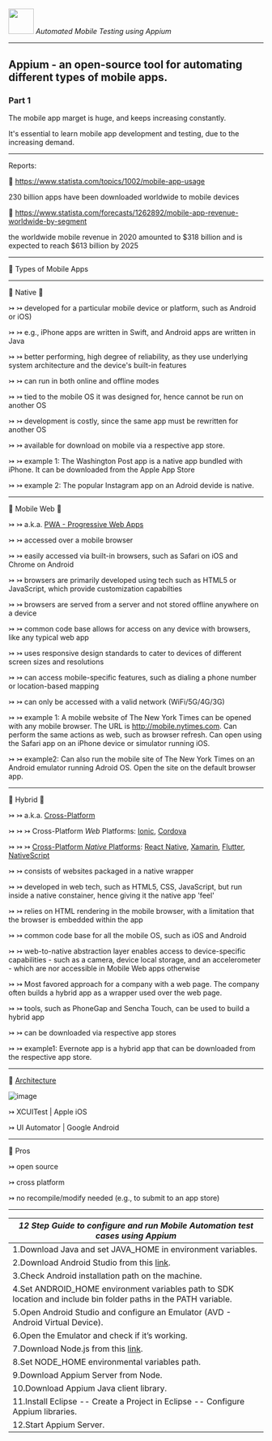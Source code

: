 

# 
<img src="https://user-images.githubusercontent.com/70295997/204164772-653d0671-49aa-44ea-a155-dce73e75f9c4.png" width="50" /> *Automated Mobile Testing using Appium*

____

## Appium - an open-source tool for automating different types of mobile apps.
### Part 1


The mobile app marget is huge, and keeps increasing constantly.

It's essential to learn mobile app development and testing, due to the increasing demand.

____

Reports:

🔗 https://www.statista.com/topics/1002/mobile-app-usage

230 billion apps have been downloaded worldwide to mobile devices

🔗 https://www.statista.com/forecasts/1262892/mobile-app-revenue-worldwide-by-segment

the worldwide mobile revenue in 2020 amounted to $318 billion and is expected to reach $613 billion by 2025

____

🔵 Types of Mobile Apps

____

🔘 Native 🔘 

↣ ↣ developed for a particular mobile device or platform, such as Android or iOS)

↣ ↣ e.g., iPhone apps are written in Swift, and Android apps are written in Java

↣ ↣ better performing, high degree of reliability, as they use underlying system architecture and the device's built-in features

↣ ↣ can run in both online and offline modes

↣ ↣ tied to the mobile OS it was designed for, hence cannot be run on another OS

↣ ↣ development is costly, since the same app must be rewritten for another OS

↣ ↣ available for download on mobile via a respective app store.

↣ ↣ example 1: The Washington Post app is a native app bundled with iPhone. It can be downloaded from the Apple App Store

↣ ↣ example 2: The popular Instagram app on an Adroid devide is native.

____

🔘 Mobile Web 🔘 

↣ ↣ a.k.a. [PWA - Progressive Web Apps](https://developer.mozilla.org/en-US/docs/Web/Progressive_web_apps)

↣ ↣ accessed over a mobile browser

↣ ↣ easily accessed via built-in browsers, such as Safari on iOS and Chrome on Android

↣ ↣ browsers are primarily developed using tech such as HTML5 or JavaScript, which provide customization capabilties

↣ ↣ browsers are served from a server and not stored offline anywhere on a device

↣ ↣ common code base allows for access on any device with browsers, like any typical web app

↣ ↣ uses responsive design standards to cater to devices of different screen sizes and resolutions

↣ ↣ can access mobile-specific features, such as dialing a phone number or location-based mapping

↣ ↣ can only be accessed with a valid network (WiFi/5G/4G/3G)

↣ ↣ example 1: A mobile website of The New York Times can be opened with any mobile browser. The URL is http://mobile.nytimes.com. Can perform the same actions as web, such as browser refresh. Can open using the Safari app on an iPhone device or simulator running iOS.

↣ ↣ example2: Can also run the mobile site of The New York Times on an Android emulator running Adroid OS. Open the site on the default browser app.

____

🔘 Hybrid 🔘 

↣ ↣ a.k.a. [Cross-Platform](https://ionic.io/resources/articles/ionic-vs-react-native-a-comparison-guide)

↣ ↣ ↣ Cross-Platform *Web* Platforms: [Ionic](https://ionicframework.com/), [Cordova](https://cordova.apache.org/)

↣ ↣ ↣ [Cross-Platform *Native* Platforms](https://github.com/lana-20/native-reactnative-flutter#readme): [React Native](http://react-native.org/), [Xamarin](https://dotnet.microsoft.com/en-us/apps/xamarin), [Flutter](https://flutter.dev/), [NativeScript](https://nativescript.org/)

↣ ↣ consists of websites packaged in a native wrapper

↣ ↣ developed in web tech, such as HTML5, CSS, JavaScript, but run inside a native constainer, hence giving it the native app 'feel'

↣ ↣ relies on HTML rendering in the mobile browser, with a limitation that the browser is embedded within the app

↣ ↣ common code base for all the mobile OS, such as iOS and Android

↣ ↣ web-to-native abstraction layer enables access to device-specific capabilities - such as a camera, device local storage, and an accelerometer - which are nor accessible in Mobile Web apps otherwise

↣ ↣ Most favored approach for a company with a web page. The company often builds a hybrid app as a wrapper used over the web page.

↣ ↣ tools, such as PhoneGap and Sencha Touch, can be used to build a hybrid app

↣ ↣ can be downloaded via respective app stores

↣ ↣ example1: Evernote app is a hybrid app that can be downloaded from the respective app store.

____


🔵 [Architecture](https://github.com/lana-20/appium-architecture)

![image](https://user-images.githubusercontent.com/70295997/167332908-bf1758dd-1242-457b-9af9-3ecb1b42d636.png)


↣ XCUITest | Apple iOS

↣ UI Automator | Google Android

____


🔵 Pros

↣ open source

↣ cross platform

↣ no recompile/modify needed (e.g., to submit to an app store)

____


*12 Step Guide to configure and run Mobile Automation test cases using Appium* | 
------------ |
1.Download Java and set JAVA_HOME in environment variables. |
2.Download Android Studio from this [link](https://developer.android.com/studio). |
3.Check Android installation path on the machine. |
4.Set ANDROID_HOME environment variables path to SDK location and include bin folder paths in the PATH variable. |
5.Open Android Studio and configure an Emulator (AVD - Android Virtual Device). |
6.Open the Emulator and check if it’s working. |
7.Download Node.js from this [link](https://nodejs.org/en/download/). |
8.Set NODE_HOME environmental variables path. |
9.Download Appium Server from Node. |
10.Download Appium Java client library. |
11.Install Eclipse -- Create a Project in Eclipse -- Configure Appium libraries. |
12.Start Appium Server. |
